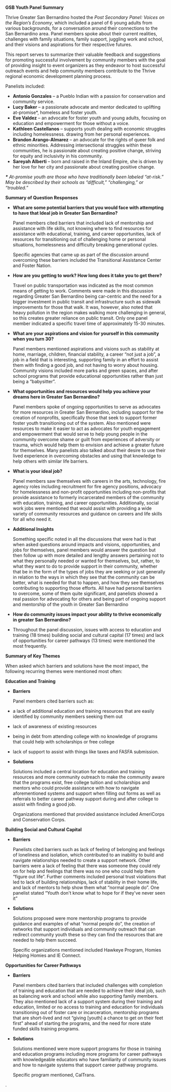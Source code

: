 **GSB Youth Panel Summary**

Thrive Greater San Bernardino hosted the *Post Secondary Panel: Voices on the Region’s Economy*, which included a panel of 6 young adults from various backgrounds, for a conversation around their connections to the San Bernardino area. Panel members spoke about their current realities, challenges with family situations, family support, juggling work and school, and their visions and aspirations for their respective futures.

This report serves to summarize their valuable feedback and suggestions for promoting successful involvement by community members with the goal of providing insight to event organizers as they endeavor to host successful outreach events and help community members contribute to the Thrive regional economic development planning process.

Panelists included:

* **Antonio Gonzales** – a Pueblo Indian with a passion for conservation and community service.  
* **Lucy Baker** – a passionate advocate and mentor dedicated to uplifting at-promise\*, homeless and foster youth.  
* **Eve Valdez** – an advocate for foster youth and young adults, focusing on education and empowerment for those without a voice.  
* **Kathleen Castellanos** – supports youth dealing with economic struggles including homelessness. drawing from her personal experiences.   
* **Brandon Arango-Almarez** – an advocate for the rights of queer folk and ethnic minorities. Addressing intersectional struggles within these communities, he is passionate about creating positive change, striving for equity and inclusivity in his community.  
* **Sareyah Alberti** – born and raised in the Inland Empire, she is driven by her love for her city and passionate about creating positive change.

***\*** At-promise youth are those who have traditionally been labeled “at-risk.” May be described by their schools as “difficult,” “challenging,” or “troubled.”*

**Summary of Question Responses**

* **What are some potential barriers that  you would face with attempting to have that Ideal job in Greater San Bernardino?**  
    
  Panel members cited barriers that included lack of mentorship and assistance with life skills, not  knowing where to find resources for assistance with educational, training, and career opportunities, lack of resources for transitioning out of challenging home or personal situations, homelessness and difficulty breaking generational cycles.   
    
  Specific agencies that came up as part of the discussion around overcoming these barriers included the Transitional Assistance Center and Foster Nation.  
    
* **How are you getting to work? How long does it take you to get there?**  
    
  Travel on public transportation was indicated as the most common means of getting to work. Comments were made in this discussion regarding Greater San Bernardino being car-centric and the need for a bigger investment in public transit and infrastructure such as sidewalk improvements for those that walk. It was, however, also noted that heavy pollution in the region makes walking more challenging in general, so this creates greater reliance on public transit. Only one panel member indicated a specific travel time of approximately 15-30 minutes.  
    
    
    
    
    
* **What are your aspirations and vision for yourself in this community when you turn 30?**  
    
  Panel members mentioned aspirations and visions such as stability at home, marriage, children, financial stability, a career “not just a job”, a job in a field that is interesting, supporting family in an effort to assist them with finding a good job, and not having to worry about housing. Community visions included more parks and green spaces, and after school programs that provide educational opportunities rather than just being a “babysitter”.  
    
* **What opportunities and resources would help you achieve your dreams here in Greater San Bernardino?** 


  Panel members spoke of ongoing opportunities to serve as advocates for more resources in Greater San Bernardino, including support for the creation of nonprofits, specifically those that seek to support former foster youth transitioning out of the system.  Also mentioned were resources to make it easier to act as advocates for youth engagement and empowerment that would serve to help young people in the community overcome shame or guilt from experiences of adversity or trauma, which would help them to envision and achieve a greater future for themselves. Many panelists also talked about their desire to use their lived experience in overcoming obstacles and using that knowledge to help others with similar life barriers. 

    
* **What is your ideal job?**


  Panel members saw themselves with careers in the arts, technology, fire agency roles including recruitment for fire agency positions, advocacy for homelessness and non-profit opportunities including non-profits that provide assistance to formerly incarcerated members of the community with education, training, and career opportunities. Additionally,  social work jobs were mentioned that would assist with providing a wide variety  of community resources and guidance on careers and life skills for all who need it. 

* **Additional Insights**


  Something specific noted in all the discussions that were had is that when asked questions around impacts and visions, opportunities, and jobs for themselves, panel members would answer the question but then follow up with more detailed and lengthy answers pertaining not to what they personally needed or wanted for themselves, but, rather, to what they want to do to provide support in their community, whether that be in the form of the types of jobs they are seeking or just generally in relation to the ways in which they see that the community can be better, what is needed for that to happen, and how they see themselves contributing to supporting those efforts. All have had personal barriers to overcome, some of them quite significant, and panelists showed a real passion for advocating for others and being part of ongoing support and mentorship of the youth in Greater San Bernardino

    
* **How do community issues impact your ability to thrive economically in greater San Bernardino?**   
    
* Throughout the panel discussion, issues with access to education and training (18 times) building social and cultural capital (17 times) and lack of opportunities for career pathways (13 times) were mentioned the most frequently. 


  


  


  


  

  	

**Summary of Key Themes** 

When asked which barriers and solutions have the most impact, the following recurring themes were mentioned most often:

**Education and Training**

* **Barriers**

  Panel members cited barriers such as:  
* a lack of additional education and training resources that are easily identified by community members seeking them out  
* lack of awareness of existing resources   
* being in debt from attending college with no knowledge of programs that could help with scholarships or free college  
* lack of support to assist with things like taxes and FASFA submission.  
    
* **Solutions**

  Solutions included a central location for education and training resources and more community outreach to make the community aware that the programs exist, free college tuition and scholarships and mentors who could provide assistance with how to navigate aforementioned systems and support when filling out forms as well as referrals to better career pathway support during and after college to assist with finding a good job. 

  Organizations mentioned that provided assistance included AmeriCorps and Conservation Corps.

**Building Social and Cultural Capital**

* **Barriers**

  Panelists cited barriers such as lack of feeling of belonging and feelings of loneliness and isolation, which contributed to an inability to build and navigate relationships needed to create a support network. Other barriers were a lack of feeling that there was someone they could rely on for help and feelings that there was no one who could help them “figure out life”. Further comments included personal trust violations that led to lack of building relationships, lack of stability in their home life, and lack of mentors to help show them what “normal people do”. One panelist stated “Youth don't know what to hope for if they've never seen it”

* **Solutions**

  Solutions proposed were more mentorship programs to provide guidance and examples of what “normal people do”, the creation of networks that support individuals and community outreach that can redirect community youth these so they can find the resources that are needed to help them succeed. 

  Specific organizations mentioned included Hawkeye Program, Homies Helping Homies and IE Connect. 

**Opportunities for Career Pathways**

* **Barriers**

  Panel members cited barriers that included challenges with completion of training and education that are needed to achieve their ideal job, such as balancing work and school while also supporting family members. They also mentioned lack of a support system during their training and education, limited or no access to training and education for individuals transitioning out of foster care or incarceration, mentorship programs that are short-lived and not “giving \[youth\] a chance to get on their feet first” ahead of starting the programs, and the need for more state funded skills training programs. 

* **Solutions**

  Solutions mentioned were more support programs for those in training and education programs including more programs for career pathways with knowledgeable educators who have familiarity of community issues and how to navigate systems that support career pathway programs. 

  Specific program mentioned, CalTrans.

. 

